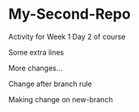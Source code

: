 # My-Second-Repo
Activity for Week 1 Day 2 of course


Some extra lines

More changes...

Change after branch rule

Making change on new-branch